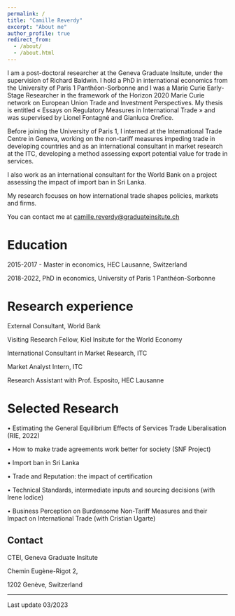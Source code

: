 ```yaml
---
permalink: /
title: "Camille Reverdy"
excerpt: "About me"
author_profile: true
redirect_from: 
  - /about/
  - /about.html
---
```


I am a post-doctoral researcher at the Geneva Graduate Insitute, under the supervision of Richard Baldwin. 
I hold a PhD in international economics from the University of Paris 1 Panthéon-Sorbonne and I was a Marie Curie Early-Stage Researcher in the framework of the Horizon 2020 Marie Curie network on European Union Trade and Investment Perspectives. 
My thesis is entitled « Essays on Regulatory Measures in International Trade » and was supervised by Lionel Fontagné and Gianluca Orefice. 

Before joining the University of Paris 1, I interned at the International Trade Centre in Geneva, working on the non-tariff measures impeding trade in developing countries and as an international consultant in market research at the ITC, developing a method assessing export potential value for trade in services. 

I also work as an international consultant for the World Bank on a project assessing the impact of import ban in Sri Lanka.

My research focuses on how international trade shapes policies, markets and firms.

You can contact me at camille.reverdy@graduateinsitute.ch

Education
======

2015-2017 - Master in economics, HEC Lausanne, Switzerland

2018-2022, PhD in economics, University of Paris 1 Panthéon-Sorbonne


Research experience
======

External Consultant, World Bank

Visiting Research Fellow, Kiel Insitute for the World Economy

International Consultant in Market Research, ITC

Market Analyst Intern, ITC 

Research Assistant with Prof. Esposito, HEC Lausanne 


Selected Research
======

•	Estimating the General Equilibrium Effects of Services Trade Liberalisation (RIE, 2022)

•	How to make trade agreements work better for society (SNF Project) 

•	Import ban in Sri Lanka 

•	Trade and Reputation: the impact of certification 

•	Technical Standards, intermediate inputs and sourcing decisions (with Irene Iodice) 

•	Business Perception on Burdensome Non-Tariff Measures and their Impact on International Trade (with Cristian Ugarte) 


Contact
------
CTEI, Geneva Graduate Insitute

Chemin Eugène-Rigot 2, 

1202 Genève, Switzerland

------
Last update 03/2023 
